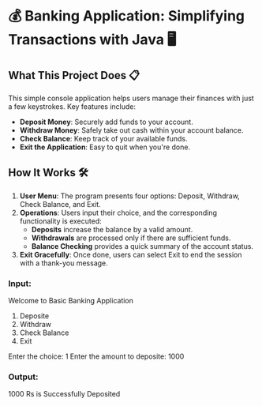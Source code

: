 # 💰 Banking Application: Simplifying Transactions with Java 🖥️

## What This Project Does 📋

This simple console application helps users manage their finances with just a few keystrokes. Key features include:  
- **Deposit Money**: Securely add funds to your account.  
- **Withdraw Money**: Safely take out cash within your account balance.  
- **Check Balance**: Keep track of your available funds.  
- **Exit the Application**: Easy to quit when you're done.  

## How It Works 🛠️

1. **User Menu**: The program presents four options: Deposit, Withdraw, Check Balance, and Exit.  
2. **Operations**: Users input their choice, and the corresponding functionality is executed:  
   - **Deposits** increase the balance by a valid amount.  
   - **Withdrawals** are processed only if there are sufficient funds.  
   - **Balance Checking** provides a quick summary of the account status.  
3. **Exit Gracefully**: Once done, users can select Exit to end the session with a thank-you message.

### Input:
Welcome to Basic Banking Application
1. Deposite
2. Withdraw
3. Check Balance
4. Exit

Enter the choice: 1
Enter the amount to deposite: 1000

### Output:
1000 Rs is Successfully Deposited
